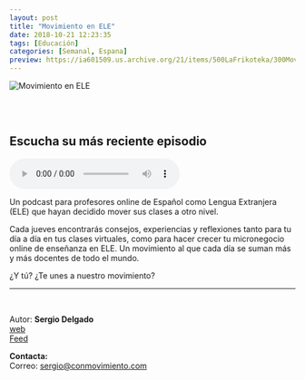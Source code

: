```yaml
---
layout: post
title: "Movimiento en ELE"
date: 2018-10-21 12:23:35
tags: [Educación]
categories: [Semanal, Espana]
preview: https://ia601509.us.archive.org/21/items/500LaFrikoteka/300Movimientoenele-SergioDelgado.jpg
---
```


![Movimiento en ELE](https://ia801509.us.archive.org/21/items/500LaFrikoteka/500Movimientoenele-SergioDelgado.jpg)

<br/>
<br/>

## Escucha su más reciente episodio

<!--reproductor-feed=http://www.ivoox.com/movimiento-ele_fg_f1501246_filtro_1.xml-->
<!--reproductor-start-->
<audio id="audio" preload="auto" controls="" src="http://www.ivoox.com/043-tertulia-para-profes-online-1-como-encontrar_mf_30578440_feed_1.mp3"></audio>
<!--reproductor-end-->

Un podcast para profesores online de Español como Lengua Extranjera (ELE) que hayan decidido mover sus clases a otro nivel.

Cada jueves encontrarás consejos, experiencias y reflexiones tanto para tu día a día en tus clases virtuales, como para hacer crecer tu micronegocio online de enseñanza en ELE. Un movimiento al que cada día se suman más y más docentes de todo el mundo. 

¿Y tú? ¿Te unes a nuestro movimiento?

_ _ _

<br>

Autor: **Sergio Delgado**  
[web](https://conmovimiento.com)  
[Feed](http://www.ivoox.com/movimiento-ele_fg_f1501246_filtro_1.xml)  



**Contacta:**  
Correo: [sergio@conmovimiento.com](mailto:sergio@conmovimiento.com)  

